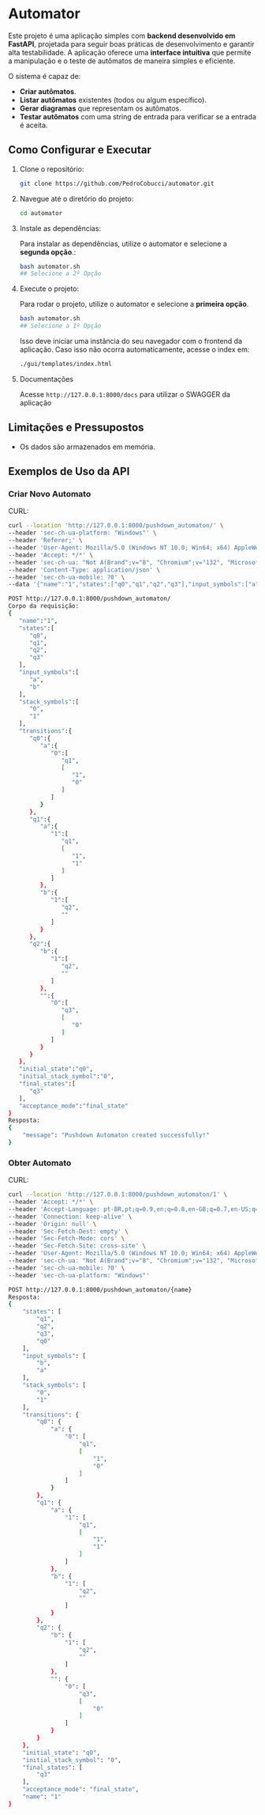 # Automator
 Este projeto é uma aplicação simples com **backend desenvolvido em FastAPI**, projetada para seguir boas práticas de desenvolvimento e garantir alta testabilidade. A aplicação oferece uma **interface intuitiva** que permite a manipulação e o teste de autômatos de maneira simples e eficiente. 

O sistema é capaz de:

- **Criar autômatos**.
- **Listar autômatos** existentes (todos ou algum específico).
- **Gerar diagramas** que representam os autômatos.
- **Testar autômatos** com uma string de entrada para verificar se a entrada é aceita.

## Como Configurar e Executar

1. Clone o repositório:

    ```bash
    git clone https://github.com/PedroCobucci/automator.git
    ```

2. Navegue até o diretório do projeto:

    ```bash
    cd automator
    ```

3. Instale as dependências:

    Para instalar as dependências, utilize o automator e selecione a **segunda opção**.:

    ```bash
    bash automator.sh
    ## Selecione a 2º Opção
    ```

4. Execute o projeto:

    Para rodar o projeto, utilize o automator e selecione a **primeira opção**.

    ```bash
    bash automator.sh
    ## Selecione a 1º Opção
    ```

    Isso deve iniciar uma instância do seu navegador com o frontend da aplicação. Caso isso não ocorra automaticamente, acesse o index em:
    ```bash
    ./gui/templates/index.html
    ```

5. Documentações

    Acesse `http://127.0.0.1:8000/docs` para utilizar o SWAGGER da aplicação


## Limitações e Pressupostos
 - Os dados são armazenados em memória.

## Exemplos de Uso da API



### Criar Novo Automato

CURL:
```bash
curl --location 'http://127.0.0.1:8000/pushdown_automaton/' \
--header 'sec-ch-ua-platform: "Windows"' \
--header 'Referer;' \
--header 'User-Agent: Mozilla/5.0 (Windows NT 10.0; Win64; x64) AppleWebKit/537.36 (KHTML, like Gecko) Chrome/132.0.0.0 Safari/537.36 Edg/132.0.0.0' \
--header 'Accept: */*' \
--header 'sec-ch-ua: "Not A(Brand";v="8", "Chromium";v="132", "Microsoft Edge";v="132"' \
--header 'Content-Type: application/json' \
--header 'sec-ch-ua-mobile: ?0' \
--data '{"name":"1","states":["q0","q1","q2","q3"],"input_symbols":["a","b"],"stack_symbols":["0","1"],"transitions":{"q0":{"a":{"0":["q1",["1","0"]]}},"q1":{"a":{"1":["q1",["1","1"]]},"b":{"1":["q2",""]}},"q2":{"b":{"1":["q2",""]},"":{"0":["q3",["0"]]}}},"initial_state":"q0","initial_stack_symbol":"0","final_states":["q3"],"acceptance_mode":"final_state"}'
```

```bash
POST http://127.0.0.1:8000/pushdown_automaton/
Corpo da requisição:
{
   "name":"1",
   "states":[
      "q0",
      "q1",
      "q2",
      "q3"
   ],
   "input_symbols":[
      "a",
      "b"
   ],
   "stack_symbols":[
      "0",
      "1"
   ],
   "transitions":{
      "q0":{
         "a":{
            "0":[
               "q1",
               [
                  "1",
                  "0"
               ]
            ]
         }
      },
      "q1":{
         "a":{
            "1":[
               "q1",
               [
                  "1",
                  "1"
               ]
            ]
         },
         "b":{
            "1":[
               "q2",
               ""
            ]
         }
      },
      "q2":{
         "b":{
            "1":[
               "q2",
               ""
            ]
         },
         "":{
            "0":[
               "q3",
               [
                  "0"
               ]
            ]
         }
      }
   },
   "initial_state":"q0",
   "initial_stack_symbol":"0",
   "final_states":[
      "q3"
   ],
   "acceptance_mode":"final_state"
}
Resposta:
{
    "message": "Pushdown Automaton created successfully!"
}
```

### Obter Automato

CURL:
```bash
curl --location 'http://127.0.0.1:8000/pushdown_automaton/1' \
--header 'Accept: */*' \
--header 'Accept-Language: pt-BR,pt;q=0.9,en;q=0.8,en-GB;q=0.7,en-US;q=0.6' \
--header 'Connection: keep-alive' \
--header 'Origin: null' \
--header 'Sec-Fetch-Dest: empty' \
--header 'Sec-Fetch-Mode: cors' \
--header 'Sec-Fetch-Site: cross-site' \
--header 'User-Agent: Mozilla/5.0 (Windows NT 10.0; Win64; x64) AppleWebKit/537.36 (KHTML, like Gecko) Chrome/132.0.0.0 Safari/537.36 Edg/132.0.0.0' \
--header 'sec-ch-ua: "Not A(Brand";v="8", "Chromium";v="132", "Microsoft Edge";v="132"' \
--header 'sec-ch-ua-mobile: ?0' \
--header 'sec-ch-ua-platform: "Windows"'
```

```bash
POST http://127.0.0.1:8000/pushdown_automaton/{name}
Resposta:
{
    "states": [
        "q1",
        "q2",
        "q3",
        "q0"
    ],
    "input_symbols": [
        "b",
        "a"
    ],
    "stack_symbols": [
        "0",
        "1"
    ],
    "transitions": {
        "q0": {
            "a": {
                "0": [
                    "q1",
                    [
                        "1",
                        "0"
                    ]
                ]
            }
        },
        "q1": {
            "a": {
                "1": [
                    "q1",
                    [
                        "1",
                        "1"
                    ]
                ]
            },
            "b": {
                "1": [
                    "q2",
                    ""
                ]
            }
        },
        "q2": {
            "b": {
                "1": [
                    "q2",
                    ""
                ]
            },
            "": {
                "0": [
                    "q3",
                    [
                        "0"
                    ]
                ]
            }
        }
    },
    "initial_state": "q0",
    "initial_stack_symbol": "0",
    "final_states": [
        "q3"
    ],
    "acceptance_mode": "final_state",
    "name": "1"
}
```


